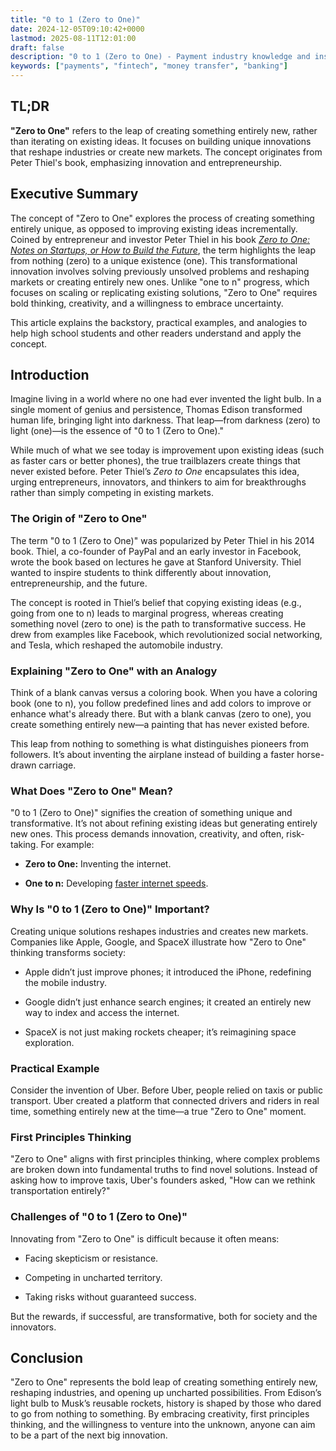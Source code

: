 ```yaml
---
title: "0 to 1 (Zero to One)"
date: 2024-12-05T09:10:42+0000
lastmod: 2025-08-11T12:01:00
draft: false
description: "0 to 1 (Zero to One) - Payment industry knowledge and insights"
keywords: ["payments", "fintech", "money transfer", "banking"]
---
```


## TL;DR

**"Zero to One"** refers to the leap of creating something entirely new, rather than iterating on existing ideas. It focuses on building unique innovations that reshape industries or create new markets. The concept originates from Peter Thiel's book, emphasizing innovation and entrepreneurship.

## Executive Summary

The concept of "Zero to One" explores the process of creating something entirely unique, as opposed to improving existing ideas incrementally. Coined by entrepreneur and investor Peter Thiel in his book *[Zero to One: Notes on Startups, or How to Build the Future](https://www.amazon.com/Zero-One-Notes-Startups-Future/dp/0804139296)*, the term highlights the leap from nothing (zero) to a unique existence (one). This transformational innovation involves solving previously unsolved problems and reshaping markets or creating entirely new ones. Unlike "one to n" progress, which focuses on scaling or replicating existing solutions, "Zero to One" requires bold thinking, creativity, and a willingness to embrace uncertainty.

This article explains the backstory, practical examples, and analogies to help high school students and other readers understand and apply the concept.

## Introduction

Imagine living in a world where no one had ever invented the light bulb. In a single moment of genius and persistence, Thomas Edison transformed human life, bringing light into darkness. That leap—from darkness (zero) to light (one)—is the essence of "0 to 1 (Zero to One)."

While much of what we see today is improvement upon existing ideas (such as faster cars or better phones), the true trailblazers create things that never existed before. Peter Thiel’s *Zero to One* encapsulates this idea, urging entrepreneurs, innovators, and thinkers to aim for breakthroughs rather than simply competing in existing markets.

### The Origin of "Zero to One"

The term "0 to 1 (Zero to One)" was popularized by Peter Thiel in his 2014 book. Thiel, a co-founder of PayPal and an early investor in Facebook, wrote the book based on lectures he gave at Stanford University. Thiel wanted to inspire students to think differently about innovation, entrepreneurship, and the future.

The concept is rooted in Thiel’s belief that copying existing ideas (e.g., going from one to n) leads to marginal progress, whereas creating something novel (zero to one) is the path to transformative success. He drew from examples like Facebook, which revolutionized social networking, and Tesla, which reshaped the automobile industry.

### Explaining "Zero to One" with an Analogy

Think of a blank canvas versus a coloring book. When you have a coloring book (one to n), you follow predefined lines and add colors to improve or enhance what's already there. But with a blank canvas (zero to one), you create something entirely new—a painting that has never existed before.

This leap from nothing to something is what distinguishes pioneers from followers. It’s about inventing the airplane instead of building a faster horse-drawn carriage.

### What Does "Zero to One" Mean?

"0 to 1 (Zero to One)" signifies the creation of something unique and transformative. It’s not about refining existing ideas but generating entirely new ones. This process demands innovation, creativity, and often, risk-taking. For example:

- **Zero to One:** Inventing the internet.

- **One to n:** Developing [faster internet speeds](https://faisalkhanllc.xyz/resources/payments-wiki/i/internet-of-things-iot/).

### Why Is "0 to 1 (Zero to One)" Important?

Creating unique solutions reshapes industries and creates new markets. Companies like Apple, Google, and SpaceX illustrate how "Zero to One" thinking transforms society:

- Apple didn’t just improve phones; it introduced the iPhone, redefining the mobile industry.

- Google didn’t just enhance search engines; it created an entirely new way to index and access the internet.

- SpaceX is not just making rockets cheaper; it’s reimagining space exploration.

### Practical Example

Consider the invention of Uber. Before Uber, people relied on taxis or public transport. Uber created a platform that connected drivers and riders in real time, something entirely new at the time—a true "Zero to One" moment.

### First Principles Thinking

"Zero to One" aligns with first principles thinking, where complex problems are broken down into fundamental truths to find novel solutions. Instead of asking how to improve taxis, Uber's founders asked, "How can we rethink transportation entirely?"

### Challenges of "0 to 1 (Zero to One)"

Innovating from "Zero to One" is difficult because it often means:

- Facing skepticism or resistance.

- Competing in uncharted territory.

- Taking risks without guaranteed success.

But the rewards, if successful, are transformative, both for society and the innovators.

## Conclusion

"Zero to One" represents the bold leap of creating something entirely new, reshaping industries, and opening up uncharted possibilities. From Edison’s light bulb to Musk’s reusable rockets, history is shaped by those who dared to go from nothing to something. By embracing creativity, first principles thinking, and the willingness to venture into the unknown, anyone can aim to be a part of the next big innovation.

###